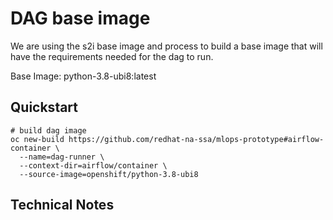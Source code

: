 # DAG base image

We are using the s2i base image and process to build a
base image that will have the requirements needed for the dag to run.

Base Image: python-3.8-ubi8:latest

## Quickstart
```
# build dag image
oc new-build https://github.com/redhat-na-ssa/mlops-prototype#airflow-container \
  --name=dag-runner \
  --context-dir=airflow/container \
  --source-image=openshift/python-3.8-ubi8
```

## Technical Notes
